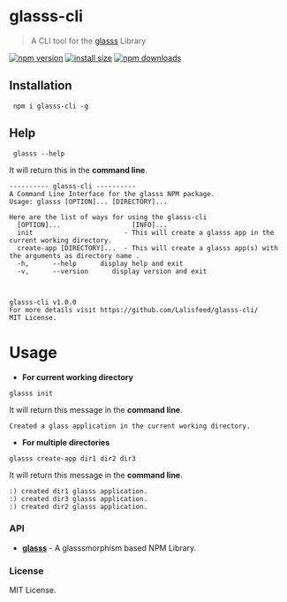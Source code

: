 # glasss-cli

> A CLI tool for the [glasss](https://github.com/Lalisfeed/glasss) Library

[![npm version](https://img.shields.io/npm/v/glasss-cli.svg?style=flat-square)](https://www.npmjs.org/package/glasss-cli)
[![install size](https://packagephobia.com/badge?p=glasss-cli)](https://packagephobia.com/result?p=glasss-cli)
[![npm downloads](https://img.shields.io/npm/dt/glasss-cli.svg?style=flat-square)](http://npm-stat.com/charts.html?package=glasss-cli)


## Installation

```
 npm i glasss-cli -g
 ```

## Help

```
 glasss --help
 ```

It will return this in the **command line**.

```
---------- glasss-cli ----------
A Command Line Interface for the glasss NPM package.
Usage: glasss [OPTION]... [DIRECTORY]...

Here are the list of ways for using the glasss-cli
  [OPTION]...                  [INFO]...
  init                       - This will create a glasss app in the current working directory.
  create-app [DIRECTORY]...  - This will create a glasss app(s) with the arguments as directory name .
  -h,      --help      display help and exit
  -v,      --version      display version and exit



glasss-cli v1.0.0
For more details visit https://github.com/Lalisfeed/glasss-cli/
MIT License.
```

# Usage

* **For current working directory**

 ```
 glasss init
 ```

 It will return this message in the **command line**.

 ```
 Created a glass application in the current working directory.
 ```

* **For multiple directories**

 ```
 glasss create-app dir1 dir2 dir3
 ```

 It will return this message in the **command line**.

 ```
 :) created dir1 glasss application.
 :) created dir3 glasss application.
 :) created dir2 glasss application.
 ```

### API

- **[glasss](https://github.com/Lalisfeed/glasss)** - A glasssmorphism based NPM Library.

### License

MIT License.
